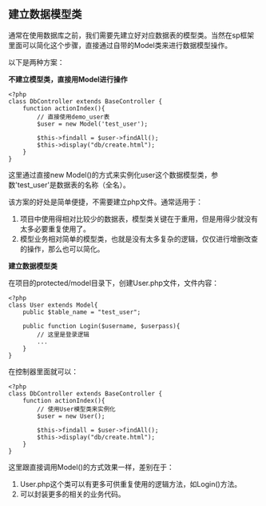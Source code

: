 ## 建立数据模型类

通常在使用数据库之前，我们需要先建立好对应数据表的模型类。当然在sp框架里面可以简化这个步骤，直接通过自带的Model类来进行数据模型操作。

以下是两种方案：

**不建立模型类，直接用Model进行操作**

	<?php
	class DbController extends BaseController {
		function actionIndex(){
			// 直接使用demo_user表
			$user = new Model('test_user');

			$this->findall = $user->findAll();
			$this->display("db/create.html");
		}
	}

这里通过直接new Model()的方式来实例化user这个数据模型类，参数'test_user'是数据表的名称（全名）。

该方案的好处是简单便捷，不需要建立php文件。通常适用于：

1. 项目中使用得相对比较少的数据表，模型类关键在于重用，但是用得少就没有太多必要重复使用了。
2. 模型业务相对简单的模型类，也就是没有太多复杂的逻辑，仅仅进行增删改查的操作，那么也可以简化。

**建立数据模型类**

在项目的protected/model目录下，创建User.php文件，文件内容：

	<?php
	class User extends Model{
		public $table_name = "test_user";
		
		public function Login($username, $userpass){
			// 这里是登录逻辑
			...
		}
	}
	
在控制器里面就可以：

	<?php
	class DbController extends BaseController {
		function actionIndex(){
			// 使用User模型类来实例化
			$user = new User();

			$this->findall = $user->findAll();
			$this->display("db/create.html");
		}
	}
	
这里跟直接调用Model()的方式效果一样，差别在于：

1. User.php这个类可以有更多可供重复使用的逻辑方法，如Login()方法。
2. 可以封装更多的相关的业务代码。